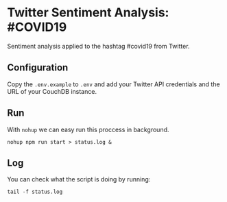 # Twitter Sentiment Analysis: #COVID19

Sentiment analysis applied to the hashtag #covid19 from Twitter.

## Configuration

Copy the `.env.example` to `.env` and add your Twitter API credentials and the URL of your CouchDB instance.

## Run

With `nohup` we can easy run this proccess in background.

```
nohup npm run start > status.log &
```

## Log

You can check what the script is doing by running:

```
tail -f status.log
```